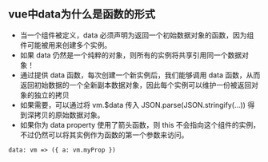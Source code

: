 ## vue中data为什么是函数的形式

- 当一个组件被定义，data 必须声明为返回一个初始数据对象的函数，因为组件可能被用来创建多个实例。
- 如果 data 仍然是一个纯粹的对象，则所有的实例将共享引用同一个数据对象！
- 通过提供 data 函数，每次创建一个新实例后，我们能够调用 data 函数，从而返回初始数据的一个全新副本数据对象，因此每个实例可以维护一份被返回对象的独立的拷贝
- 如果需要，可以通过将 vm.$data 传入 JSON.parse(JSON.stringify(...)) 得到深拷贝的原始数据对象。
- 如果你为 data property 使用了箭头函数，则 this 不会指向这个组件的实例，不过仍然可以将其实例作为函数的第一个参数来访问。
```
data: vm => ({ a: vm.myProp })
```